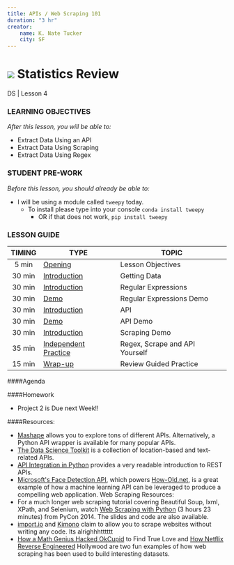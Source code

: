 ```yaml
---
title: APIs / Web Scraping 101
duration: "3 hr"
creator:
    name: K. Nate Tucker
    city: SF
---
```


# ![](https://ga-dash.s3.amazonaws.com/production/assets/logo-9f88ae6c9c3871690e33280fcf557f33.png) Statistics Review
DS | Lesson 4

### LEARNING OBJECTIVES
*After this lesson, you will be able to:*

- Extract Data Using an API
- Extract Data Using Scraping
- Extract Data Using Regex

### STUDENT PRE-WORK
*Before this lesson, you should already be able to:*

* I will be using a module called `tweepy` today.
	* To install please type into your console `conda install tweepy`
		* OR if that does not work, `pip install tweepy`

### LESSON GUIDE

| TIMING  | TYPE  | TOPIC  |
|:-:|---|---|
| 5 min  | [Opening]()  | Lesson Objectives  |
| 30 min  | [Introduction]()   | Getting Data |
| 30 min  | [Introduction]()   | Regular Expressions |
| 30 min  | [Demo]()   | Regular Expressions Demo |
| 30 min  | [Introduction]()   | API |
| 30 min  | [Demo]()   | API Demo |
| 30 min  | [Introduction]()   | Scraping Demo |
| 35 min  | [Independent Practice]()  | Regex, Scrape and API Yourself|
| 15 min  | [Wrap-up]()  | Review Guided Practice|

####Agenda


####Homework
* Project 2 is Due next Week!!

####Resources:

* [Mashape](https://www.mashape.com/) allows you to explore tons of different APIs. Alternatively, a Python API wrapper is available for many popular APIs.
* [The Data Science Toolkit](http://www.datasciencetoolkit.org/) is a collection of location-based and text-related APIs.
* [API Integration in Python](https://realpython.com/blog/python/api-integration-in-python/) provides a very readable introduction to REST APIs.
* [Microsoft's Face Detection API](https://www.microsoft.com/cognitive-services/en-us/face-api#detection), which powers [How-Old.net](https://how-old.net/), is a great example of how a machine learning API can be leveraged to produce a compelling web application.
Web Scraping Resources:
* For a much longer web scraping tutorial covering Beautiful Soup, lxml, XPath, and Selenium, watch [Web Scraping with Python](https://www.youtube.com/watch?v=p1iX0uxM1w8) (3 hours 23 minutes) from PyCon 2014. The slides and code are also available.
* [import.io](https://www.import.io/) and [Kimono](https://www.kimonolabs.com/) claim to allow you to scrape websites without writing any code. Its alrighhhtttttt
* [How a Math Genius Hacked OkCupid](http://www.wired.com/2014/01/how-to-hack-okcupid/all/) to Find True Love and [How Netflix Reverse Engineered](http://www.theatlantic.com/technology/archive/2014/01/how-netflix-reverse-engineered-hollywood/282679/?single_page=true) Hollywood are two fun examples of how web scraping has been used to build interesting datasets.
